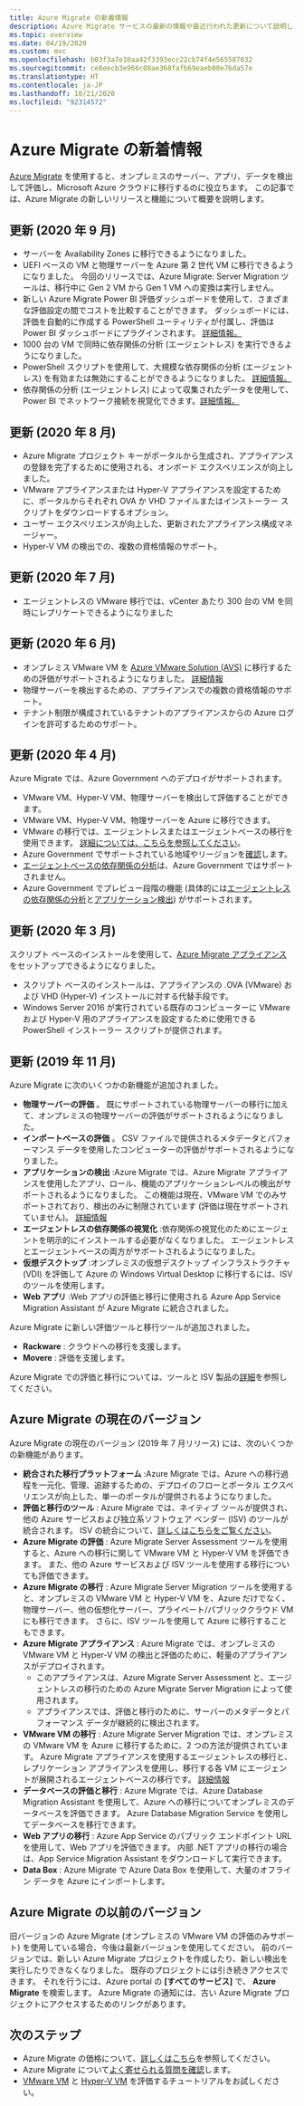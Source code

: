 ```yaml
---
title: Azure Migrate の新着情報
description: Azure Migrate サービスの最新の情報や最近行われた更新について説明します。
ms.topic: overview
ms.date: 04/19/2020
ms.custom: mvc
ms.openlocfilehash: b03f3a7e10aa42f3393ecc22cb74f4e565587032
ms.sourcegitcommit: ce8eecb3e966c08ae368fafb69eaeb00e76da57e
ms.translationtype: HT
ms.contentlocale: ja-JP
ms.lasthandoff: 10/21/2020
ms.locfileid: "92314572"
---
```

# <a name="whats-new-in-azure-migrate"></a>Azure Migrate の新着情報

[Azure Migrate](migrate-services-overview.md) を使用すると、オンプレミスのサーバー、アプリ、データを検出して評価し、Microsoft Azure クラウドに移行するのに役立ちます。 この記事では、Azure Migrate の新しいリリースと機能について概要を説明します。

## <a name="update-september-2020"></a>更新 (2020 年 9 月)
- サーバーを Availability Zones に移行できるようになりました。
- UEFI ベースの VM と物理サーバーを Azure 第 2 世代 VM に移行できるようになりました。 今回のリリースでは、Azure Migrate: Server Migration ツールは、移行中に Gen 2 VM から Gen 1 VM への変換は実行しません。
- 新しい Azure Migrate Power BI 評価ダッシュボードを使用して、さまざまな評価設定の間でコストを比較することができます。 ダッシュボードには、評価を自動的に作成する PowerShell ユーティリティが付属し、評価は Power BI ダッシュボードにプラグインされます。 [詳細情報。](https://github.com/Azure/azure-docs-powershell-samples/tree/master/azure-migrate/assessment-utility)
- 1000 台の VM で同時に依存関係の分析 (エージェントレス) を実行できるようになりました。
- PowerShell スクリプトを使用して、大規模な依存関係の分析 (エージェントレス) を有効または無効にすることができるようになりました。 [詳細情報。](https://github.com/Azure/azure-docs-powershell-samples/tree/master/azure-migrate/dependencies-at-scale)
- 依存関係の分析 (エージェントレス) によって収集されたデータを使用して、Power BI でネットワーク接続を視覚化できます。[詳細情報。](https://github.com/Azure/azure-docs-powershell-samples/tree/master/azure-migrate/dependencies-at-scale)

## <a name="update-august-2020"></a>更新 (2020 年 8 月)

- Azure Migrate プロジェクト キーがポータルから生成され、アプライアンスの登録を完了するために使用される、オンボード エクスペリエンスが向上しました。
- VMware アプライアンスまたは Hyper-V アプライアンスを設定するために、ポータルからそれぞれ OVA か VHD ファイルまたはインストーラー スクリプトをダウンロードするオプション。
- ユーザー エクスペリエンスが向上した、更新されたアプライアンス構成マネージャー。
- Hyper-V VM の検出での、複数の資格情報のサポート。

## <a name="update-july-2020"></a>更新 (2020 年 7 月)

- エージェントレスの VMware 移行では、vCenter あたり 300 台の VM を同時にレプリケートできるようになりました

## <a name="update-june-2020"></a>更新 (2020 年 6 月)

- オンプレミス VMware VM を [Azure VMware Solution (AVS)](./concepts-azure-vmware-solution-assessment-calculation.md) に移行するための評価がサポートされるようになりました。 [詳細情報](how-to-create-azure-vmware-solution-assessment.md)
- 物理サーバーを検出するための、アプライアンスでの複数の資格情報のサポート。
- テナント制限が構成されているテナントのアプライアンスからの Azure ログインを許可するためのサポート。


## <a name="update-april-2020"></a>更新 (2020 年 4 月)

Azure Migrate では、Azure Government へのデプロイがサポートされます。 

- VMware VM、Hyper-V VM、物理サーバーを検出して評価することができます。
- VMware VM、Hyper-V VM、物理サーバーを Azure に移行できます。
- VMware の移行では、エージェントレスまたはエージェントベースの移行を使用できます。 [詳細については、こちらを参照してください](server-migrate-overview.md)。
- Azure Government でサポートされている地域やリージョンを[確認](migrate-support-matrix.md#supported-geographies-azure-government)します。
- [エージェントベースの依存関係の分析](concepts-dependency-visualization.md#agent-based-analysis)は、Azure Government ではサポートされません。
- Azure Government でプレビュー段階の機能 (具体的には[エージェントレスの依存関係の分析](concepts-dependency-visualization.md#agentless-analysis)と[アプリケーション検出](how-to-discover-applications.md)) がサポートされます。


## <a name="update-march-2020"></a>更新 (2020 年 3 月)

スクリプト ベースのインストールを使用して、[Azure Migrate アプライアンス](migrate-appliance.md)をセットアップできるようになりました。

- スクリプト ベースのインストールは、アプライアンスの .OVA (VMware) および VHD (Hyper-V) インストールに対する代替手段です。
- Windows Server 2016 が実行されている既存のコンピューターに VMware および Hyper-V 用のアプライアンスを設定するために使用できる PowerShell インストーラー スクリプトが提供されます。

## <a name="update-november-2019"></a>更新 (2019 年 11 月)

Azure Migrate に次のいくつかの新機能が追加されました。

- **物理サーバーの評価** 。 既にサポートされている物理サーバーの移行に加えて、オンプレミスの物理サーバーの評価がサポートされるようになりました。
- **インポートベースの評価** 。 CSV ファイルで提供されるメタデータとパフォーマンス データを使用したコンピューターの評価がサポートされるようになりました。
- **アプリケーションの検出** :Azure Migrate では、Azure Migrate アプライアンスを使用したアプリ、ロール、機能のアプリケーションレベルの検出がサポートされるようになりました。 この機能は現在、VMware VM でのみサポートされており、検出のみに制限されています (評価は現在サポートされていません)。 [詳細情報](how-to-discover-applications.md)
- **エージェントレスの依存関係の視覚化** :依存関係の視覚化のためにエージェントを明示的にインストールする必要がなくなりました。 エージェントレスとエージェントベースの両方がサポートされるようになりました。
- **仮想デスクトップ** :オンプレミスの仮想デスクトップ インフラストラクチャ (VDI) を評価して Azure の Windows Virtual Desktop に移行するには、ISV のツールを使用します。
- **Web アプリ** :Web アプリの評価と移行に使用される Azure App Service Migration Assistant が Azure Migrate に統合されました。

Azure Migrate に新しい評価ツールと移行ツールが追加されました。

- **Rackware** : クラウドへの移行を支援します。
- **Movere** : 評価を支援します。

Azure Migrate での評価と移行については、ツールと ISV 製品の[詳細](migrate-services-overview.md)を参照してください。

## <a name="azure-migrate-current-version"></a>Azure Migrate の現在のバージョン

Azure Migrate の現在のバージョン (2019 年 7 月リリース) には、次のいくつかの新機能があります。

- **統合された移行プラットフォーム** :Azure Migrate では、Azure への移行過程を一元化、管理、追跡するための、デプロイのフローとポータル エクスペリエンスが向上した、単一のポータルが提供されるようになりました。
- **評価と移行のツール** : Azure Migrate では、ネイティブ ツールが提供され、他の Azure サービスおよび独立系ソフトウェア ベンダー (ISV) のツールが統合されます。 ISV の統合について、[詳しくはこちらをご覧ください](migrate-services-overview.md#isv-integration)。
- **Azure Migrate の評価** : Azure Migrate Server Assessment ツールを使用すると、Azure への移行に関して VMware VM と Hyper-V VM を評価できます。 また、他の Azure サービスおよび ISV ツールを使用する移行についても評価できます。
- **Azure Migrate の移行** : Azure Migrate Server Migration ツールを使用すると、オンプレミスの VMware VM と Hyper-V VM を、Azure だけでなく、物理サーバー、他の仮想化サーバー、プライベート/パブリッククラウド VM にも移行できます。 さらに、ISV ツールを使用して Azure に移行することもできます。
- **Azure Migrate アプライアンス** : Azure Migrate では、オンプレミスの VMware VM と Hyper-V VM の検出と評価のために、軽量のアプライアンスがデプロイされます。
    - このアプライアンスは、Azure Migrate Server Assessment と、エージェントレスの移行のための Azure Migrate Server Migration によって使用されます。
    - アプライアンスでは、評価と移行のために、サーバーのメタデータとパフォーマンス データが継続的に検出されます。  
- **VMware VM の移行** : Azure Migrate Server Migration では、オンプレミスの VMware VM を Azure に移行するために、2 つの方法が提供されています。  Azure Migrate アプライアンスを使用するエージェントレスの移行と、レプリケーション アプライアンスを使用し、移行する各 VM にエージェントが展開されるエージェントベースの移行です。 [詳細情報](server-migrate-overview.md)
 - **データベースの評価と移行** : Azure Migrate では、Azure Database Migration Assistant を使用して、Azure への移行についてオンプレミスのデータベースを評価できます。 Azure Database Migration Service を使用してデータベースを移行できます。
- **Web アプリの移行** : Azure App Service のパブリック エンドポイント URL を使用して、Web アプリを評価できます。 内部 .NET アプリの移行の場合は、App Service Migration Assistant をダウンロードして実行できます。
- **Data Box** : Azure Migrate で Azure Data Box を使用して、大量のオフライン データを Azure にインポートします。

## <a name="azure-migrate-previous-version"></a>Azure Migrate の以前のバージョン

旧バージョンの Azure Migrate (オンプレミスの VMware VM の評価のみサポート) を使用している場合、今後は最新バージョンを使用してください。 前のバージョンでは、新しい Azure Migrate プロジェクトを作成したり、新しい検出を実行したりできなくなりました。 既存のプロジェクトには引き続きアクセスできます。 それを行うには、Azure portal の **[すべてのサービス]** で、 **Azure Migrate** を検索します。 Azure Migrate の通知には、古い Azure Migrate プロジェクトにアクセスするためのリンクがあります。



## <a name="next-steps"></a>次のステップ

- Azure Migrate の価格について、[詳しくはこちら](https://azure.microsoft.com/pricing/details/azure-migrate/)を参照してください。
- Azure Migrate について[よく寄せられる質問を確認](resources-faq.md)します。
- [VMware VM](./tutorial-assess-vmware-azure-vm.md) と [Hyper-V VM](tutorial-assess-hyper-v.md) を評価するチュートリアルをお試しください。